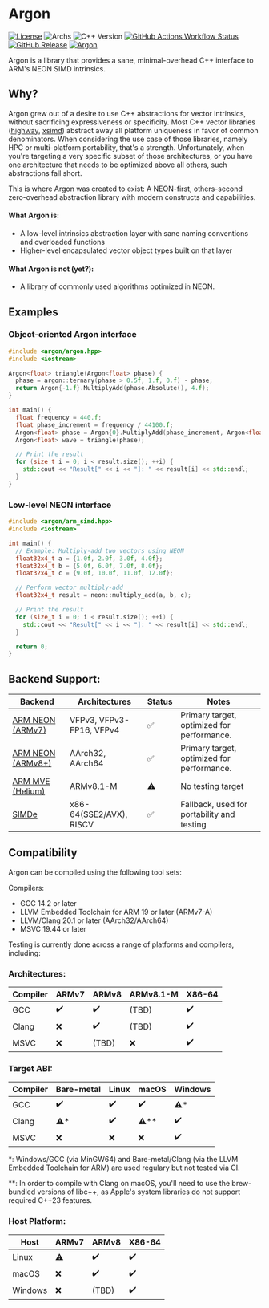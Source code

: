# Argon

[![License](https://img.shields.io/github/license/stellar-aria/argon.svg?style=flat-square&color=FF0000&label=License)]()
![Archs](https://img.shields.io/badge/ARM-v7%20|%20v8+-orange.svg?style=flat-square)
![C++ Version](https://img.shields.io/badge/C++-23-yellow.svg?style=flat-square)
[![GitHub Actions Workflow Status](https://img.shields.io/github/actions/workflow/status/stellar-aria/argon/tests.yml?style=flat-square&label=Build)](https://github.com/stellar-aria/argon/actions)
[![GitHub Release](https://img.shields.io/github/v/release/stellar-aria/argon?style=flat-square&color=blue&label=Release)](https://github.com/stellar-aria/argon/releases/latest)
[![Argon](https://img.shields.io/badge/Ar-18-8A2BE2?style=flat-square)](https://github.com/stellar-aria/argon)

Argon is a library that provides a sane, minimal-overhead C++ interface to ARM's NEON SIMD intrinsics.

## Why?

Argon grew out of a desire to use C++ abstractions for vector intrinsics, without sacrificing expressiveness or specificity.
Most C++ vector libraries ([highway](https://github.com/google/highway), [xsimd](https://github.com/xtensor-stack/xsimd))
abstract away all platform uniqueness in favor of common denominators. When considering the use case of those libraries, namely
HPC or multi-platform portability, that's a strength. Unfortunately, when you're targeting a very specific subset of those architectures,
or you have one architecture that needs to be optimized above all others, such abstractions fall short.

This is where Argon was created to exist: A NEON-first, others-second zero-overhead abstraction library with modern constructs
and capabilities.

#### What Argon is:

- A low-level intrinsics abstraction layer with sane naming conventions and overloaded functions
- Higher-level encapsulated vector object types built on that layer

#### What Argon is not (yet?):

- A library of commonly used algorithms optimized in NEON.

## Examples

### Object-oriented Argon interface

```cpp
#include <argon/argon.hpp>
#include <iostream>

Argon<float> triangle(Argon<float> phase) {
  phase = argon::ternary(phase > 0.5f, 1.f, 0.f) - phase;
  return Argon{-1.f}.MultiplyAdd(phase.Absolute(), 4.f);
}

int main() {
  float frequency = 440.f;
  float phase_increment = frequency / 44100.f;
  Argon<float> phase = Argon{0}.MultiplyAdd(phase_increment, Argon<float>::Iota(0))
  Argon<float> wave = triangle(phase);

  // Print the result
  for (size_t i = 0; i < result.size(); ++i) {
    std::cout << "Result[" << i << "]: " << result[i] << std::endl;
  }
}
```

### Low-level NEON interface

```cpp
#include <argon/arm_simd.hpp>
#include <iostream>

int main() {
  // Example: Multiply-add two vectors using NEON
  float32x4_t a = {1.0f, 2.0f, 3.0f, 4.0f};
  float32x4_t b = {5.0f, 6.0f, 7.0f, 8.0f};
  float32x4_t c = {9.0f, 10.0f, 11.0f, 12.0f};

  // Perform vector multiply-add
  float32x4_t result = neon::multiply_add(a, b, c);

  // Print the result
  for (size_t i = 0; i < result.size(); ++i) {
    std::cout << "Result[" << i << "]: " << result[i] << std::endl;
  }

  return 0;
}
```

## Backend Support:

| Backend                        | Architectures            | Status             | Notes                                      |
| ------------------------------ | ------------------------ | ------------------ | ------------------------------------------ |
| [ARM NEON (ARMv7)][arm-neon]   | VFPv3, VFPv3-FP16, VFPv4 | :white_check_mark: | Primary target, optimized for performance. |
| [ARM NEON (ARMv8+)][arm-neon]  | AArch32, AArch64         | :white_check_mark: | Primary target, optimized for performance. |
| [ARM MVE (Helium)][arm-helium] | ARMv8.1-M                | :warning:          | No testing target                          |
| [SIMDe][simde]                 | x86-64(SSE2/AVX), RISCV  | :white_check_mark: | Fallback, used for portability and testing |

## Compatibility

Argon can be compiled using the following tool sets:

Compilers:

- GCC 14.2 or later
- LLVM Embedded Toolchain for ARM 19 or later (ARMv7-A)
- LLVM/Clang 20.1 or later (AArch32/AArch64)
- MSVC 19.44 or later

Testing is currently done across a range of platforms and compilers, including:

### Architectures:

| Compiler | ARMv7              | ARMv8              | ARMv8.1-M | X86-64             |
| -------- | ------------------ | ------------------ | --------- | ------------------ |
| GCC      | :heavy_check_mark: | :heavy_check_mark: | (TBD)     | :heavy_check_mark: |
| Clang    | :x:                | :heavy_check_mark: | (TBD)     | :heavy_check_mark: |
| MSVC     | :x:                | (TBD)              | :x:       | :heavy_check_mark: |

### Target ABI:

| Compiler | Bare-metal         | Linux              | macOS              | Windows            |
| -------- | ------------------ | ------------------ | ------------------ | ------------------ |
| GCC      | :heavy_check_mark: | :heavy_check_mark: | :heavy_check_mark: | :warning:\*        |
| Clang    | :warning:\*        | :heavy_check_mark: | :warning:\*\*      | :heavy_check_mark: |
| MSVC     | :x:                | :x:                | :x:                | :heavy_check_mark: |

\*: Windows/GCC (via MinGW64) and Bare-metal/Clang (via the LLVM Embedded Toolchain for ARM) are used regulary but not
tested via CI.

\*\*: In order to compile with Clang on macOS, you'll need to use the brew-bundled versions of libc++, as Apple's system libraries do not support required C++23 features.

### Host Platform:

| Host    | ARMv7     | ARMv8              | X86-64             |
| ------- | --------- | ------------------ | ------------------ |
| Linux   | :warning: | :heavy_check_mark: | :heavy_check_mark: |
| macOS   | :x:       | :heavy_check_mark: | :heavy_check_mark: |
| Windows | :x:       | (TBD)              | :heavy_check_mark: |

[arm-neon]: https://developer.arm.com/Architectures/Neon
[arm-helium]: https://developer.arm.com/Architectures/Helium
[simde]: https://github.com/simd-everywhere/simde
[simde-support]: https://github.com/simd-everywhere/simde?tab=readme-ov-file#current-status
